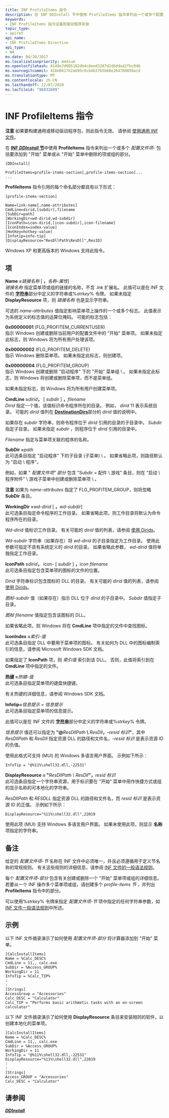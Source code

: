 ```yaml
---
title: INF ProfileItems 指令
description: 在 INF DDInstall 节中使用 ProfileItems 指令来列出一个或多个配置文件项-包括要添加到 "开始" 菜单或从 "开始" 菜单中删除的项或组的部分。
keywords:
- INF ProfileItems 指令设备和驱动程序安装
topic_type:
- apiref
api_name:
- INF ProfileItems Directive
api_type:
- NA
ms.date: 04/20/2017
ms.localizationpriority: medium
ms.openlocfilehash: 8149e7d995182db4c6eed3287d2d6dda42fbc946
ms.sourcegitcommit: 418e6617e2a695c9cb4b37b5b60e264760858acd
ms.translationtype: MT
ms.contentlocale: zh-CN
ms.lasthandoff: 12/07/2020
ms.locfileid: "96831699"
---
```

# <a name="inf-profileitems-directive"></a>INF ProfileItems 指令


**注意**  如果要构建通用或移动驱动程序包，则此指令无效。 请参阅 [使用通用 INF 文件](using-a-universal-inf-file.md)。

 

在 [**INF *DDInstall* 节**](inf-ddinstall-section.md)中使用 **ProfileItems** 指令来列出一个或多个 *配置文件项-* 包括要添加到 "开始" 菜单或从 "开始" 菜单中删除的项或组的部分。

```inf
[DDInstall] 
 
ProfileItems=profile-items-section[,profile-items-section]...
...
```

**ProfileItems** 指令引用的每个命名部分都具有以下形式：

```inf
[profile-items-section]
 
Name=link-name[,name-attributes]
CmdLine=dirid,[subdir],filename
[SubDir=path]
[WorkingDir=wd-dirid,wd-subdir]
[IconPath=icon-dirid,[icon-subdir],icon-filename]
[IconIndex=index-value]
[HotKey=hotkey-value]
[Infotip=info-tip]
[DisplayResource="ResDllPath\ResDll",ResID]
```

Windows XP 和更高版本的 Windows 支持此指令。

## <a name="entries"></a>项


<a href="" id="name-link-name--name-attributes-"></a>**Name =**<em>链接名称</em> \[ **，**<em>名称-属性</em>\]  
*链接名称* 指定菜单项或组的链接的名称，不含 *.lnk* 扩展名。 此值可以是在 INF 文件的 [**字符串**](inf-strings-section.md)部分中定义的字符串或%*strkey*% 令牌。 如果未指定 **DisplayResource** 项，则 *链接名称* 也是显示字符串。

可选的 *name-attributes* 值指定影响菜单项上操作的一个或多个标志。 此值表示为系统定义的标志值的运算位掩码。 可能的标志包括：

<a href="" id="0x00000001--flg-profitem-currentuser-"></a>**0x00000001** (FLG_PROFITEM_CURRENTUSER)   
指示 Windows 创建或删除当前用户的配置文件中的 "开始" 菜单项。 如果未指定此标志，则 Windows 将为所有用户处理该项。

<a href="" id="0x00000002---flg-profitem-delete-"></a>**0x00000002** (FLG_PROFITEM_DELETE)   
指示 Windows 删除菜单项。 如果未指定此标志，则创建项。

<a href="" id="0x00000004--flg-profitem-group-"></a>**0x00000004** (FLG_PROFITEM_GROUP)   
指示 Windows 创建或删除 "启动程序" 下的 "开始" 菜单组 \\ 。 如果未指定此标志，则 Windows 将创建或删除菜单项，而不是菜单组。

如果未指定标志，则 Windows 将为所有用户创建菜单项。

<a href="" id="cmdline-dirid--subdir--filename"></a>**CmdLine =**<em>dirid</em>**，** \[ *subdir* \] **，**<em>filename</em>  
*Dirid* 指定一个值，该值标识命令程序所在的目录。 例如， *dirid* 11 表示系统目录。 可能的 *dirid* 值列在 [**DestinationDirs**](inf-destinationdirs-section.md)部分的 *dirid* 值的说明中。

如果存在 *subdir* 字符串，则命令程序位于 *dirid* 引用的目录的子目录中。 *Subdir* 指定子目录。 如果未指定 *subdir* ，则程序位于 *dirid* 引用的目录中。

*Filename* 指定与菜单项关联的程序的名称。

<a href="" id="subdir-path"></a>**SubDir =**<em>path</em>  
此可选条目指定 "启动程序" 下的子目录 (子菜单) \\ 。 如果省略此项，则路径默认为 "启动 \\ 程序"。

例如，如果 " *配置文件项" 部分* 包含 "Subdir = 配件 \\ 游戏" 条目，则在 "启动 \\ 程序附件" \\ 游戏子菜单中创建或删除菜单项 \\ 。

**注意**  如果为 *name-attributes* 指定了 FLG_PROFITEM_GROUP，则将忽略 **SubDir** 条目。

 

<a href="" id="workingdir-wd-dirid--wd-subdir-"></a>**WorkingDir =**<em>wd-dirid</em> \[ **，**<em>wd-subdir</em>\]  
此可选条目指定命令程序的工作目录。 如果省略此项，则工作目录将默认为命令程序所在的目录。

*Wd-dirid* 值标识工作目录。 有关可能的 *dirid* 值的列表，请参阅 [使用 Dirids](using-dirids.md)。

*Wd-subdir* 字符串（如果存在）将 *wd-dirid* 的子目录指定为工作目录。 使用此参数可指定不具有系统定义的 *dirid* 的目录。 如果省略此参数， *wd-dirid* 值将单独指定工作目录。

<a href="" id="iconpath-icon-dirid--icon-subdir--icon-filename"></a>**IconPath =**<em>dirid</em>**，** icon- \[ *subdir* \] **，**<em>icon filename</em>  
此可选条目指定包含菜单项的图标的文件的位置。

*Dirid* 字符串标识包含图标的 DLL 的目录。 有关可能的 *dirid* 值的列表，请参阅 [使用 Dirids](using-dirids.md)。

*图标-subdir* 值（如果存在）指示 DLL 位于 *dirid* 的子目录中。 *Subdir* 值指定子目录。

*图标 filename* 值指定包含该图标的 DLL。

如果省略此项，则 Windows 将在 **CmdLine** 项中指定的文件中查找图标。

<a href="" id="iconindex-index-value"></a>**IconIndex =**<em>索引-值</em>  
此可选条目指定 DLL 中要用于菜单项的图标。 有关如何为 DLL 中的图标编制索引的信息，请参阅 Microsoft Windows SDK 文档。

如果指定了 **IconPath** 项，则 *索引值* 索引到该 DLL。 否则，此值将索引到在 **CmdLine** 项中指定的文件。

<a href="" id="hotkey-hotkey-value"></a>**热键 =**<em>热键-值</em>  
此可选条目指定菜单项的键盘快捷键。

有关热键的详细信息，请参阅 Windows SDK 文档。

<a href="" id="infotip-info-tip"></a>**Infotip=**<em>信息提示 = 信息提示</em>  
此可选条目指定菜单项的信息提示。

此值可以是在 INF 文件的 [**字符串**](inf-strings-section.md)部分中定义的字符串或%*strkey*% 令牌。

*信息提示* 值还可以指定为 **"@**<em>ResDllPath</em> **\\** <em>ResDll</em>**，-**<em>resid 标识</em>**"**，其中 *ResDllPath* 和 *ResDll* 指定资源 DLL 的路径和文件名，-*resid 标识* 是表示资源 ID 的负值。

使用此格式可支持 (MUI) 的 Windows 多语言用户界面。 示例如下所示：

```inf
InfoTip = "@%11%\shell32.dll,-22531"
```

<a href="" id="displayresource--resdllpath-resdll--resid"></a>**DisplayResource = "**<em>ResDllPath \\ ResDll</em>**"，**<em>resid 标识</em>  
此可选条目指定一个字符串资源，用于标识要在 "开始" 菜单中用作快捷方式或组的显示名称的可本地化的字符串。

*ResDllPath* 和 *RESDLL* 指定资源 DLL 的路径和文件名，而 *resid 标识* 是表示资源 ID 的正值。 示例如下所示：

```inf
DisplayResource="%11%\shell32.dll",22019
```

使用此项 (MUI) 支持 Windows 多语言用户界面。 如果未使用此项，则显示 **名称** 项指定的字符串。

<a name="remarks"></a>备注
-------

给定的 *配置文件项-节* 名称在 INF 文件中必须唯一，并且必须遵循用于定义节名称的常规规则。 有关这些规则的详细信息，请参阅 [INF 文件的一般语法规则](general-syntax-rules-for-inf-files.md)。

每个 *配置文件项-部分* 包含有关创建或删除一个 "开始" 菜单项或组的详细信息。 若要从一个 INF 操作多个菜单项或组，请创建多个 *profile-items 节* ，并列出 **ProfileItems** 指令中的部分。

可以使用%*strkey*% 令牌来指定 *配置文件项-节* 项中指定的任何字符串参数，如 [INF 文件一般语法规则](general-syntax-rules-for-inf-files.md)中所述。

<a name="examples"></a>示例
--------

以下 INF 文件摘录演示了如何使用 *配置文件项-部分* 将计算器添加到 "开始" 菜单。

```inf
[CalcInstallItems]
Name = %Calc_DESC%
CmdLine = 11,, calc.exe
SubDir = %Access_GROUP%
WorkingDir = 11
InfoTip = %Calc_TIP%
:
:
[Strings]
AccessGroup = "Accessories"
Calc_DESC = "Calculator"
Calc_TIP = "Performs basic arithmetic tasks with an on-screen calculator"
```

以下 INF 文件摘录演示了如何使用 **DisplayResource** 条目来安装相同的软件，以创建本地化的菜单项。

```inf
[CalcInstallItems]
Name = %Calc_DESC%
CmdLine = 11,, calc.exe
SubDir = %Access_GROUP%
WorkingDir = 11
InfoTip = "@%11%\shell32.dll,-22531"
DisplayResource="%11%\shell32.dll",22019
:
:
[Strings]
Access_GROUP = "Accessories"
Calc_DESC = "Calculator"
```

## <a name="see-also"></a>请参阅


[**_DDInstall_**](inf-ddinstall-section.md)

 

 






